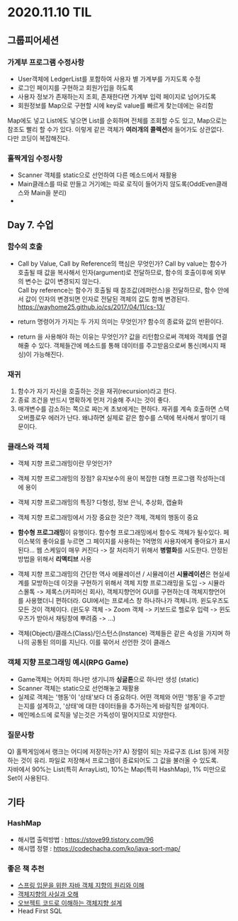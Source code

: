 # 2020.11.10 TIL

## 그룹피어세션

### 가계부 프로그램 수정사항

- User객체에 LedgerList를 포함하여 사용자 별 가계부를 가지도록 수정
- 로그인 페이지를 구현하고 회원가입을 하도록
- 사용자 정보가 존재하는지 조회, 존재한다면 가계부 입력 페이지로 넘어가도록
- 회원정보를 Map으로 구현할 시에 key로 value를 빠르게 찾는데에는 유리함

Map에도 넣고 List에도 넣으면 List를 순회하며 전체를 조회할 수도 있고, Map으로는 참조도 빨리 할 수가 있다.
이렇게 같은 객체가 **여러개의 콜렉션**에 들어가도 상관없다. 다만 코딩이 복잡해진다.

### 홀짝게임 수정사항

- Scanner 객체를 static으로 선언하여 다른 메소드에서 재활용
- Main클래스를 따로 만들고 거기에는 따로 로직이 들어가지 않도록(OddEven클래스와 Main을 분리)
- 

## Day 7. 수업

### 함수의 호출
- Call by Value, Call by Reference의 핵심은 무엇인가?
  Call by value는 함수가 호출될 때 값을 복사해서 인자(argument)로 전달하므로, 함수의 호출이후에 외부의 변수는 값이 변경되지 않는다.   
  Call by reference는 함수가 호출될 때 참조값(레퍼런스)을 전달하므로, 함수 안에서 값이 인자의 변경되면 인자로 전달된 객체의 값도 함께 변경된다.
  https://wayhome25.github.io/cs/2017/04/11/cs-13/
  
- return 명령어가 가지는 두 가지 의미는 무엇인가?
  함수의 종료와 값의 반환이다.
  
- return 을 사용해야 하는 이유는 무엇인가?
  값을 리턴함으로써 객체와 객체를 연결해줄 수 있다. 객체들간에 메소드를 통해 데이터를 주고받음으로써 통신(메시지 패싱)이 가능해진다.
  
### 재귀
1. 함수가 자기 자신을 호출하는 것을 재귀(recursion)라고 한다.
2. 종료 조건을 반드시 명확하게 먼저 기술해 주시는 것이 좋다.
3. 매개변수를 감소하는 쪽으로 짜는게 초보에게는 편하다.
재귀를 계속 호출하면 스택 오버플로우 에러가 난다. 왜냐하면 실제로 같은 함수를 스택에 복사해서 쌓이기 때문이다.

### 클래스와 객체
- 객체 지향 프로그래밍이란 무엇인가?
  
- 객체 지향 프로그래밍의 장점? 
  유지보수의 용이
  복잡한 대형 프로그램 작성하는데에 용이
  
- 객체 지향 프로그래밍의 특징? 
  다형성, 정보 은닉, 추상화, 캡슐화
- 객체 지향 프로그래밍에서 가장 중요한 것은?
  객체, 객체의 행동이 중요
  
- **함수형 프로그래밍**이 유행이다. 함수형 프로그래밍에서 함수도 객체가 될수있다. 
  페이스북의 좋아요를 누르면 그 페이지를 사용하는 1억명의 사용자에게 좋아요가 표시된다...
  웹 스케일이 매우 커진다 -> 잘 처리하기 위해서 **병렬화**를 시도한다. 안정된 방법을 위해서 **리액티브** 사용

- 객체 지향 프로그래밍의 간단한 역사 
  에뮬레이션 / 시뮬레이션
  **시뮬레이션**은 현실세계를 모방하는데 이것을 구현하기 위해서 객체 지향 프로그래밍을 도입 -> 시뮬라
  스몰톡 -> 제록스(카피머신 회사), 객체지향언어
  GUI를 구현하는데 객체지향언어를 사용했더니 편하더라. GUI에서는 프로세스 창 하나하나가 객체니까.
  윈도우즈도 모든 것이 객체이다. (윈도우 객체 -> Zoom 객체 -> 키보드로 헬로우 입력 -> 윈도우즈가 받아서 채팅창에 뿌려줌 -> ...)

- 객체(Object)/클래스(Class)/인스턴스(Instance)
  객체들은 같은 속성을 가지며 하나의 공통된 의미를 지닌다. 이를 묶어서 선언한 것이 클래스

### 객체 지향 프로그래밍 예시(RPG Game)

- Game객체는 어차피 하나만 생기니까 **싱글톤**으로 하나만 생성 (static)
- Scanner 객체는 static으로 선언해놓고 재활용
- 실제로 객체는 '행동'이 '상태'보다 더 중요하다. 어떤 객체와 어떤 '행동'을 주고받는지를 설계하고, '상태'에 대한 데이터들을 추가하는게 바람직한 설계이다.
- 메인메소드에 로직을 넣는것은 가독성이 떨어지므로 지양한다.

### 질문사항
Q) 홀짝게임에서 랭크는 어디에 저장하는가?
A) 정렬이 되는 자료구조 (List 등)에 저장하는 것이 유리. 파일로 저장해서 프로그램이 종료되어도 그 값을 불러올 수 있도록.   
자바에서 90%는 List(특히 ArrayList), 10%는 Map(특히 HashMap), 1% 미만으로 Set이 사용된다. 

## 기타

### HashMap

- 해시맵 출력방법 : https://stove99.tistory.com/96
- 해시맵 정렬 : https://codechacha.com/ko/java-sort-map/

### 좋은 책 추천

- [스프링 입문을 위한 자바 객체 지향의 원리와 이해](http://www.yes24.com/Product/Goods/22483294)
- [객체지향의 사실과 오해](http://www.yes24.com/Product/Goods/18249021?mcode=335_006)
- [오브젝트 코드로 이해하는 객체지향 설계](http://www.yes24.com/Product/Goods/74219491?pid=123487&cosemkid=go15597183843649229&gclid=Cj0KCQiA7qP9BRCLARIsABDaZzjGizIQunwkVLCk1pZjR0Oat73icCWYLxjqm2IAPTUd4QCVkrT47pMaAngWEALw_wcB)
- Head First SQL
